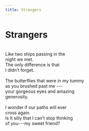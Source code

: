 ```yaml
---
title: Strangers
---
```

# Strangers

<br/>
Like two ships passing in the 
<br/>
night we met.
<br/> 
The only difference is that 
<br/>
I didn’t forget.
<br/>

<br/>
The butterflies that were in my tummy
<br/>
as you brushed  past me ---
<br/>
your gorgeous eyes and amazing
<br/>
generosity.
<br/>

<br/>
I wonder if our paths will ever 
<br/>
cross again.  
<br/>
Is it silly that I can’t stop thinking 
<br/>
of you---my sweet friend?
<br/>

<br/>

<br/>
 
<br/>

<br/>

<br/>
